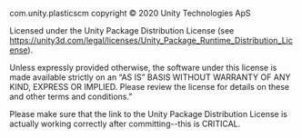 com.unity.plasticscm copyright © 2020 Unity Technologies ApS

Licensed under the Unity Package Distribution License (see https://unity3d.com/legal/licenses/Unity_Package_Runtime_Distribution_License).

Unless expressly provided otherwise, the software under this license is made available strictly on an “AS IS” BASIS WITHOUT WARRANTY OF ANY KIND, EXPRESS OR IMPLIED. Please review the license for details on these and other terms and conditions.”

Please make sure that the link to the Unity Package Distribution License is actually working correctly after committing--this is CRITICAL.